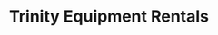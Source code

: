 ---
title: "Trinity Equipment Rentals"
url: /colton/trinity-equipment-rentals/
shop: storage rental
---